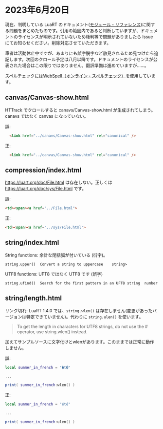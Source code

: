 # 2023年6月20日

現在、判明している LuaRT のドキュメント([モジュール・リファレンス](https://luart.org/doc/modules.html))に関する問題をまとめたものです。引用の範囲内であると判断していますが、ドキュメントのライセンスが明示されていないため権利等で問題がありましたら Issue にてお知らせください。削除対応させていただきます。

筆者は活動休止中ですが、あまりにも誤字脱字など散見されるため見つけたら追記します。次回のクロール予定は八月以降です。ドキュメントのライセンスが公表された場合はこの限りではありません。翻訳準備は進めていますが……。

スペルチェックには[WebSpell（オンライン・スペルチェック）](https://lsd-project.jp/ja/service/webspell/index.html)を使用しています。

## canvas/Canvas-show.html

HTTrack でクロールすると canavs/Canvas-show.html が生成されてしまう。canavs ではなく canvas になっていない。

誤:
```html
  <link href="../canavs/Canvas-show.html" rel="canonical" />
```
正:
```html
  <link href="../canvas/Canvas-show.html" rel="canonical" />
```

## compression/index.html

https://luart.org/doc/File.html は存在しない。正しくは https://luart.org/doc/sys/File.html です。

誤:
```html
<td><span><a href="../File.html">
```

正:
```html
<td><span><a href="../sys/File.html">
```

## string/index.html

String  functions: 余計な閉括弧が付いている (衍字)。

```
string.upper()	Convert a string to uppercase    string>
```

UTF8 functions: UFT8 ではなく UTF8 です (誤字)

```
string.ufind()	Search for the first pattern in an UFT8 string	number
```

## string/length.html

リンク切れ: LuaRT 1.4.0 では、```string.wlen()``` は存在しません(変更があったバージョンは特定できていません)。代わりに ```string.ulen()``` を使います。

> To get the length in characters for UTF8 strings, do not use the # operator, use string.wlen() instead.

加えてサンプルソースに文字化けとwlenがあります。このままでは正常に動作しません。

誤:
```lua
local summer_in_french = "�t�"

...

print( summer_in_french:wlen() )
```

正:
```lua
local summer_in_french = "été"

...

print( summer_in_french:ulen() )
```
